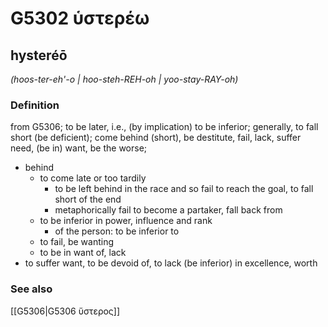 # G5302 ὑστερέω

## hysteréō

_(hoos-ter-eh'-o | hoo-steh-REH-oh | yoo-stay-RAY-oh)_

### Definition

from G5306; to be later, i.e., (by implication) to be inferior; generally, to fall short (be deficient); come behind (short), be destitute, fail, lack, suffer need, (be in) want, be the worse; 

- behind
  - to come late or too tardily
    - to be left behind in the race and so fail to reach the goal, to fall short of the end
    - metaphorically fail to become a partaker, fall back from
  - to be inferior in power, influence and rank
    - of the person: to be inferior to
  - to fail, be wanting
  - to be in want of, lack
- to suffer want, to be devoid of, to lack (be inferior) in excellence, worth

### See also

[[G5306|G5306 ὕστερος]]
